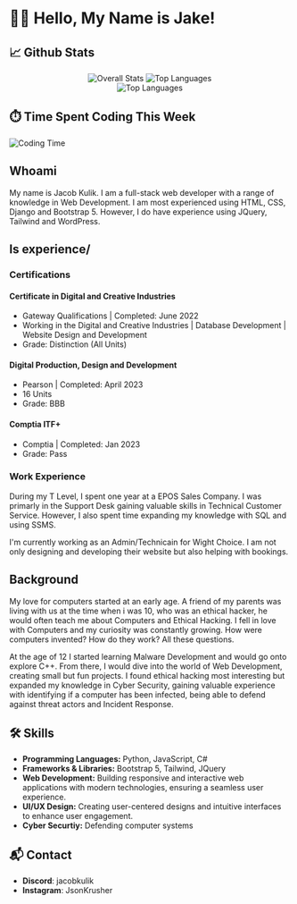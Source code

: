 <h1>👋🏼 Hello, My Name is Jake! </h1>

<h2> 📈 Github Stats </h2>

<div align="center">
  <img src="https://github-readme-stats.vercel.app/api?username=jacobkulik&show_icons=true&theme=radical" alt="Overall Stats">
  <img src="https://github-readme-streak-stats.herokuapp.com/?user=jacobkulik&theme=radical" alt="Top Languages">
  <br>
  <img src="https://github-readme-stats.vercel.app/api/top-langs/?username=jacobkulik&layout=compact&theme=radical" alt="Top Languages">
</div>

## ⏱️ Time Spent Coding This Week
![Coding Time](https://wakatime.com/share/@JsonKrusher/527c018d-fbb7-4a13-a91b-6266d9bfae73.svg)

## Whoami
My name is Jacob Kulik. I am a full-stack web developer with a range of knowledge in Web Development. I am most experienced using HTML, CSS, Django and Bootstrap 5. However, I do have experience using JQuery, Tailwind and WordPress.

## ls experience/

### Certifications

#### Certificate in Digital and Creative Industries
- Gateway Qualifications | Completed: June 2022
- Working in the Digital and Creative Industries | Database Development | Website Design and Development
- Grade: Distinction (All Units)

#### Digital Production, Design and Development
- Pearson | Completed: April 2023
- 16 Units
- Grade: BBB

#### Comptia ITF+ 
- Comptia | Completed: Jan 2023
- Grade: Pass

### Work Experience

During my T Level, I spent one year at a EPOS Sales Company. I was primarly in the Support Desk gaining valuable skills in Technical Customer Service. However, I also spent time expanding my knowledge with SQL and using SSMS.

I'm currently working as an Admin/Technicain for Wight Choice. I am not only designing and developing their website but also helping with bookings.

## Background

My love for computers started at an early age. A friend of my parents was living with us at the time when i was 10, who was an ethical hacker, he would often teach me about Computers and Ethical Hacking. I fell in love with Computers and my curiosity was constantly growing. How were computers invented? How do they work? All these questions.

At the age of 12 I started learning Malware Development and would go onto explore C++. From there, I would dive into the world of Web Development, creating small but fun projects. I found ethical hacking most interesting but expanded my knowledge in Cyber Security, gaining valuable experience with identifying if a computer has been infected, being able to defend against threat actors and Incident Response.

## 🛠️ Skills

- **Programming Languages:** Python, JavaScript, C#
- **Frameworks & Libraries:** Bootstrap 5, Tailwind, JQuery
- **Web Development:** Building responsive and interactive web applications with modern technologies, ensuring a seamless user experience.
- **UI/UX Design:** Creating user-centered designs and intuitive interfaces to enhance user engagement.
- **Cyber Securtiy:** Defending computer systems


## 📬 Contact
- **Discord**:    jacobkulik
- **Instagram**:  JsonKrusher
